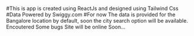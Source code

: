 #This is app is created using ReactJs and designed using Tailwind Css
#Data Powered by Swiggy.com
#For now The data is provided for the Bangalore location by default, soon the city search option will be available.
Encoutered Some bugs 
Site will be online Soon...
